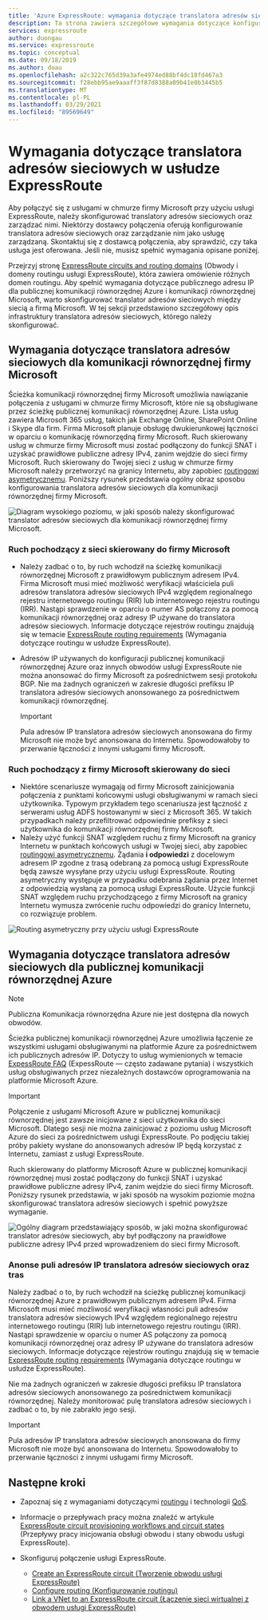 ```yaml
---
title: 'Azure ExpressRoute: wymagania dotyczące translatora adresów sieciowych'
description: Ta strona zawiera szczegółowe wymagania dotyczące konfigurowania translatora adresów sieciowych oraz zarządzania nim na potrzeby obwodów usługi ExpressRoute.
services: expressroute
author: duongau
ms.service: expressroute
ms.topic: conceptual
ms.date: 09/18/2019
ms.author: duau
ms.openlocfilehash: a2c322c765d39a3afe4974ed88bf4dc18fd467a3
ms.sourcegitcommit: f28ebb95ae9aaaff3f87d8388a09b41e0b3445b5
ms.translationtype: MT
ms.contentlocale: pl-PL
ms.lasthandoff: 03/29/2021
ms.locfileid: "89569649"
---
```

# <a name="expressroute-nat-requirements"></a>Wymagania dotyczące translatora adresów sieciowych w usłudze ExpressRoute
Aby połączyć się z usługami w chmurze firmy Microsoft przy użyciu usługi ExpressRoute, należy skonfigurować translatory adresów sieciowych oraz zarządzać nimi. Niektórzy dostawcy połączenia oferują konfigurowanie translatora adresów sieciowych oraz zarządzanie nim jako usługę zarządzaną. Skontaktuj się z dostawcą połączenia, aby sprawdzić, czy taka usługa jest oferowana. Jeśli nie, musisz spełnić wymagania opisane poniżej. 

Przejrzyj stronę [ExpressRoute circuits and routing domains](expressroute-circuit-peerings.md) (Obwody i domeny routingu usługi ExpressRoute), która zawiera omówienie różnych domen routingu. Aby spełnić wymagania dotyczące publicznego adresu IP dla publicznej komunikacji równorzędnej Azure i komunikacji równorzędnej Microsoft, warto skonfigurować translator adresów sieciowych między siecią a firmą Microsoft. W tej sekcji przedstawiono szczegółowy opis infrastruktury translatora adresów sieciowych, którego należy skonfigurować.

## <a name="nat-requirements-for-microsoft-peering"></a>Wymagania dotyczące translatora adresów sieciowych dla komunikacji równorzędnej firmy Microsoft
Ścieżka komunikacji równorzędnej firmy Microsoft umożliwia nawiązanie połączenia z usługami w chmurze firmy Microsoft, które nie są obsługiwane przez ścieżkę publicznej komunikacji równorzędnej Azure. Lista usług zawiera Microsoft 365 usług, takich jak Exchange Online, SharePoint Online i Skype dla firm. Firma Microsoft planuje obsługę dwukierunkowej łączności w oparciu o komunikację równorzędną firmy Microsoft. Ruch skierowany usług w chmurze firmy Microsoft musi zostać podłączony do funkcji SNAT i uzyskać prawidłowe publiczne adresy IPv4, zanim wejdzie do sieci firmy Microsoft. Ruch skierowany do Twojej sieci z usług w chmurze firmy Microsoft należy przetworzyć na granicy Internetu, aby zapobiec [routingowi asymetrycznemu](expressroute-asymmetric-routing.md). Poniższy rysunek przedstawia ogólny obraz sposobu konfigurowania translatora adresów sieciowych dla komunikacji równorzędnej firmy Microsoft.

![Diagram wysokiego poziomu, w jaki sposób należy skonfigurować translator adresów sieciowych dla komunikacji równorzędnej firmy Microsoft.](./media/expressroute-nat/expressroute-nat-microsoft.png) 

### <a name="traffic-originating-from-your-network-destined-to-microsoft"></a>Ruch pochodzący z sieci skierowany do firmy Microsoft
* Należy zadbać o to, by ruch wchodził na ścieżkę komunikacji równorzędnej Microsoft z prawidłowym publicznym adresem IPv4. Firma Microsoft musi mieć możliwość weryfikacji właściciela puli adresów translatora adresów sieciowych IPv4 względem regionalnego rejestru internetowego routingu (RIR) lub internetowego rejestru routingu (IRR). Nastąpi sprawdzenie w oparciu o numer AS połączony za pomocą komunikacji równorzędnej oraz adresy IP używane do translatora adresów sieciowych. Informacje dotyczące rejestrów routingu znajdują się w temacie [ExpressRoute routing requirements](expressroute-routing.md) (Wymagania dotyczące routingu w usłudze ExpressRoute).
* Adresów IP używanych do konfiguracji publicznej komunikacji równorzędnej Azure oraz innych obwodów usługi ExpressRoute nie można anonsować do firmy Microsoft za pośrednictwem sesji protokołu BGP. Nie ma żadnych ograniczeń w zakresie długości prefiksu IP translatora adresów sieciowych anonsowanego za pośrednictwem komunikacji równorzędnej.
  
  > [!IMPORTANT]
  > Pula adresów IP translatora adresów sieciowych anonsowana do firmy Microsoft nie może być anonsowana do Internetu. Spowodowałoby to przerwanie łączności z innymi usługami firmy Microsoft.
  > 
  > 

### <a name="traffic-originating-from-microsoft-destined-to-your-network"></a>Ruch pochodzący z firmy Microsoft skierowany do sieci
* Niektóre scenariusze wymagają od firmy Microsoft zainicjowania połączenia z punktami końcowymi usługi obsługiwanymi w ramach sieci użytkownika. Typowym przykładem tego scenariusza jest łączność z serwerami usług ADFS hostowanymi w sieci z Microsoft 365. W takich przypadkach należy przefiltrować odpowiednie prefiksy z sieci użytkownika do komunikacji równorzędnej firmy Microsoft. 
* Należy użyć funkcji SNAT względem ruchu z firmy Microsoft na granicy Internetu w punktach końcowych usługi w Twojej sieci, aby zapobiec [routingowi asymetrycznemu](expressroute-asymmetric-routing.md). Żądania **i odpowiedzi** z docelowym adresem IP zgodne z trasą odebraną za pomocą usługi ExpressRoute będą zawsze wysyłane przy użyciu usługi ExpressRoute. Routing asymetryczny występuje w przypadku odebrania żądania przez Internet z odpowiedzią wysłaną za pomocą usługi ExpressRoute. Użycie funkcji SNAT względem ruchu przychodzącego z firmy Microsoft na granicy Internetu wymusza zwrócenie ruchu odpowiedzi do granicy Internetu, co rozwiązuje problem.

![Routing asymetryczny przy użyciu usługi ExpressRoute](./media/expressroute-asymmetric-routing/AsymmetricRouting2.png)

## <a name="nat-requirements-for-azure-public-peering"></a>Wymagania dotyczące translatora adresów sieciowych dla publicznej komunikacji równorzędnej Azure

> [!NOTE]
> Publiczna Komunikacja równorzędna Azure nie jest dostępna dla nowych obwodów.
> 

Ścieżka publicznej komunikacji równorzędnej Azure umożliwia łączenie ze wszystkimi usługami obsługiwanymi na platformie Azure za pośrednictwem ich publicznych adresów IP. Dotyczy to usług wymienionych w temacie [ExpessRoute FAQ](expressroute-faqs.md) (ExpessRoute — często zadawane pytania) i wszystkich usług obsługiwanych przez niezależnych dostawców oprogramowania na platformie Microsoft Azure. 

> [!IMPORTANT]
> Połączenie z usługami Microsoft Azure w publicznej komunikacji równorzędnej jest zawsze inicjowane z sieci użytkownika do sieci Microsoft. Dlatego sesji nie można zainicjować z poziomu usług Microsoft Azure do sieci za pośrednictwem usługi ExpressRoute. Po podjęciu takiej próby pakiety wysłane do anonsowanych adresów IP będą korzystać z Internetu, zamiast z usługi ExpressRoute.
> 

Ruch skierowany do platformy Microsoft Azure w publicznej komunikacji równorzędnej musi zostać podłączony do funkcji SNAT i uzyskać prawidłowe publiczne adresy IPv4, zanim wejdzie do sieci firmy Microsoft. Poniższy rysunek przedstawia, w jaki sposób na wysokim poziomie można skonfigurować translatora adresów sieciowych i spełnić powyższe wymaganie.

![Ogólny diagram przedstawiający sposób, w jaki można skonfigurować translator adresów sieciowych, aby był podłączony na prawidłowe publiczne adresy IPv4 przed wprowadzeniem do sieci firmy Microsoft.](./media/expressroute-nat/expressroute-nat-azure-public.png) 

### <a name="nat-ip-pool-and-route-advertisements"></a>Anonse puli adresów IP translatora adresów sieciowych oraz tras
Należy zadbać o to, by ruch wchodził na ścieżkę publicznej komunikacji równorzędnej Azure z prawidłowym publicznym adresem IPv4. Firma Microsoft musi mieć możliwość weryfikacji własności puli adresów translatora adresów sieciowych IPv4 względem regionalnego rejestru internetowego routingu (RIR) lub internetowego rejestru routingu (IRR). Nastąpi sprawdzenie w oparciu o numer AS połączony za pomocą komunikacji równorzędnej oraz adresy IP używane do translatora adresów sieciowych. Informacje dotyczące rejestrów routingu znajdują się w temacie [ExpressRoute routing requirements](expressroute-routing.md) (Wymagania dotyczące routingu w usłudze ExpressRoute).

Nie ma żadnych ograniczeń w zakresie długości prefiksu IP translatora adresów sieciowych anonsowanego za pośrednictwem komunikacji równorzędnej. Należy monitorować pulę translatora adresów sieciowych i zadbać o to, by nie zabrakło jego sesji.

> [!IMPORTANT]
> Pula adresów IP translatora adresów sieciowych anonsowana do firmy Microsoft nie może być anonsowana do Internetu. Spowodowałoby to przerwanie łączności z innymi usługami firmy Microsoft.
> 
> 

## <a name="next-steps"></a>Następne kroki
* Zapoznaj się z wymaganiami dotyczącymi [routingu](expressroute-routing.md) i technologii [QoS](expressroute-qos.md).
* Informacje o przepływach pracy można znaleźć w artykule [ExpressRoute circuit provisioning workflows and circuit states](expressroute-workflows.md) (Przepływy pracy inicjowania obsługi obwodu i stany obwodu usługi ExpressRoute).
* Skonfiguruj połączenie usługi ExpressRoute.
  
  * [Create an ExpressRoute circuit (Tworzenie obwodu usługi ExpressRoute)](expressroute-howto-circuit-portal-resource-manager.md)
  * [Configure routing (Konfigurowanie routingu)](expressroute-howto-routing-portal-resource-manager.md)
  * [Link a VNet to an ExpressRoute circuit (Łączenie sieci wirtualnej z obwodem usługi ExpressRoute)](expressroute-howto-linkvnet-portal-resource-manager.md)


